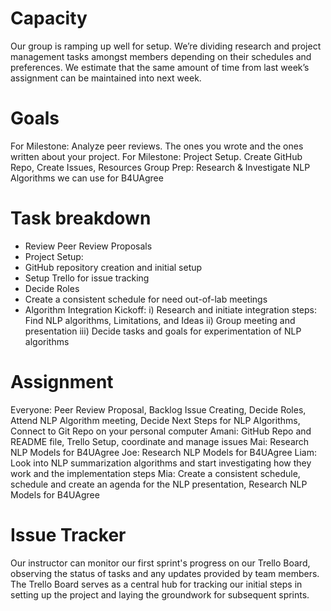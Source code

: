 # Capacity
Our group is ramping up well for setup. We’re dividing research and project management tasks amongst members depending on their schedules and preferences. We estimate that the same amount of time from last week’s assignment can be maintained into next week. 

# Goals
For Milestone: Analyze peer reviews. The ones you wrote and the ones written about your project. 
For Milestone: Project Setup. Create GitHub Repo, Create Issues, Resources 
Group Prep: Research & Investigate NLP Algorithms we can use for B4UAgree

# Task breakdown
- Review Peer Review Proposals 
- Project Setup:
- GitHub repository creation and initial setup
- Setup Trello for issue tracking 
- Decide Roles 
- Create a consistent schedule for need out-of-lab meetings
- Algorithm Integration Kickoff: i) Research and initiate integration steps: Find NLP algorithms, Limitations, and Ideas ii) Group meeting and presentation 
iii) Decide tasks and goals for experimentation of NLP algorithms                                                                                                                                                                                                                                                                                                                                                                                                                                                                                                                                                                                                                                                        

# Assignment
Everyone: Peer Review Proposal, Backlog Issue Creating, Decide Roles, Attend NLP Algorithm meeting, Decide Next Steps for NLP Algorithms, Connect to Git Repo on your personal computer 
Amani: GitHub Repo and README file, Trello Setup, coordinate and manage issues
Mai: Research NLP Models for B4UAgree
Joe: Research NLP Models for B4UAgree
Liam: Look into NLP summarization algorithms and start investigating how they work and the implementation steps
Mia: Create a consistent schedule, schedule and create an agenda for the NLP presentation, Research NLP Models for B4UAgree

# Issue Tracker
Our instructor can monitor our first sprint's progress on our Trello Board, observing the status of tasks and any updates provided by team members. The Trello Board serves as a central hub for tracking our initial steps in setting up the project and laying the groundwork for subsequent sprints.
